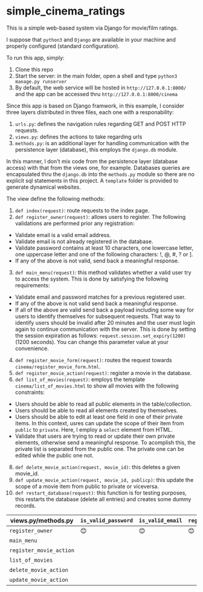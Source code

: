 # simple_cinema_ratings
This is a simple web-based system via Django for movie/film ratings.

I suppose that `python3` and `Django` are available in your machine and properly configured (standard configuration).

To run this app, simply:

1. Clone this repo
2. Start the server: in the main folder, open a shell and type `python3 manage.py runserver`
3. By default, the web service will be hosted in `http://127.0.0.1:8000/` and the app can be accessed thru `http://127.0.0.1:8000/cinema`

Since this app is based on Django framwork, in this example, I consider three layers distributed in three files, each one with a responability:

1. `urls.py`: defines the navigation rules regarding GET and POST HTTP requests.
2. `views.py`: defines the actions to take regarding urls
3. `methods.py`: is an additional layer for handling communication with the persistence layer (database), this employs the `django.db` module.

In this manner, I don't mix code from the persistence layer (database access) with that from the views one, for example. Databases queries are encapsulated thru the `django.db` into the `methods.py` module so there are no explicit sql statements in this project. A `template` folder is provided to generate dynamical websites.

The view define the following methods:
1. `def index(request)`: route requests to the index page.
2. `def register_owner(request)`: allows users to register. The following validations are performed prior any registration:
* Validate email is a valid email address.
* Validate email is not already registered in the database.
* Validate password contains at least 10 characters, one lowercase letter, one uppercase letter and one of the following characters: !, @, #, ? or ].
* If any of the above is not valid, send back a meaningful response.
3. `def main_menu(request)`: this method validates whether a valid user try to access the system. This is done by satisfying the following requirements:
* Validate email and password matches for a previous registered user.
* If any of the above is not valid send back a meaningful response.
* If all of the above are valid send back a payload including some way for users to identify themselves for subsequent requests. That way to identify users should be invalid after 20 minutes and the user must login again to continue communication with the server. This is done by setting the  session expiration as follows: `request.session.set_expiry(1200)` (1200 seconds). You can change this parameter value at your convenience.
4. `def register_movie_form(request)`: routes the request towards `cinema/register_movie_form.html`.
5. `def register_movie_action(request)`: register a movie in the database.
6. `def list_of_movies(request)`: employs the template `cinema/list_of_movies.html` to show all movies with the following constraints:
* Users should be able to read all public elements in the table/collection.
* Users should be able to read all elements created by themselves.
* Users should be able to edit at least one field in one of their private items. In this context, usres can update the scope of their item from `public` to `private`. Here, I employ a `select` element from HTML.
* Validate that users are trying to read or update their own private elements, otherwise send a meaningful response. To acomplish this, the private list is separated from the public one. The private one can be edited while the public one not.
8. `def delete_movie_action(request, movie_id)`: this deletes a given movie_id.
9. `def update_movie_action(request, movie_id, publicp)`: this update the scope of a movie item from public to private or viceversa.
10. `def restart_database(request)`: this function is for testing purposes, this restarts the database (delete all entries) and creates some dummy records.

| views.py/methods.py     	| `is_valid_password` 	| `is_valid_email` 	| `register_user` 	| `validate_user` 	| `validate_login` 	| `register_movie` 	| `get_public_movies` 	| `get_owned_movies` 	| `delete_movie` 	| `update_movie` 	|
|-------------------------	|---------------------	|------------------	|-----------------	|-----------------	|------------------	|------------------	|---------------------	|--------------------	|----------------	|----------------	|
| `register_owner`        	| :blush:             	| :blush:          	| :blush:         	| :blush:         	|                  	|                  	|                     	|                    	|                	|                	|
| `main_menu`             	|                     	|                  	|                 	|                 	| :blush:          	|                  	|                     	|                    	|                	|                	|
| `register_movie_action` 	|                     	|                  	|                 	|                 	|                  	| :blush:          	|                     	|                    	|                	|                	|
| `list_of_movies`        	|                     	|                  	|                 	|                 	|                  	|                  	| :blush:             	| :blush:            	|                	|                	|
| `delete_movie_action`   	|                     	|                  	|                 	|                 	|                  	|                  	|                     	|                    	| :blush:        	|                	|
| `update_movie_action`   	|                     	|                  	|                 	|                 	|                  	|                  	|                     	|                    	|                	| :blush:        	|
